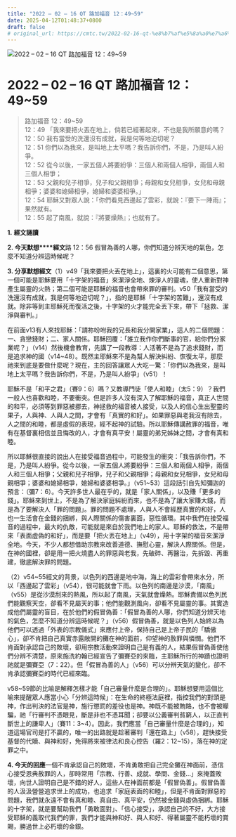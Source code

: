 ```yaml
---
title: "2022 – 02 – 16 QT 路加福音 12：49~59"
date: 2025-04-12T01:48:37+0800
draft: false
# original_url: https://cmtc.tw/2022-02-16-qt-%e8%b7%af%e5%8a%a0%e7%a6%8f%e9%9f%b3-12%ef%bc%9a4959
---
```


![2022 – 02 – 16 QT 路加福音 12：49~59](/images/qt.jpg   "2022 – 02 – 16 QT 路加福音 12：49~59")

# 2022 – 02 – 16 QT 路加福音 12：49~59

> 路加福音 12：49~59  
> 12：49 「我來要把火丟在地上，倘若已經著起來，不也是我所願意的嗎？  
> 12：50 我有當受的洗還沒有成就，我是何等地迫切呢？  
> 12：51 你們以為我來，是叫地上太平嗎？我告訴你們，不是，乃是叫人紛爭。  
> 12：52 從今以後，一家五個人將要紛爭：三個人和兩個人相爭，兩個人和三個人相爭；  
> 12：53 父親和兒子相爭，兒子和父親相爭；母親和女兒相爭，女兒和母親相爭；婆婆和媳婦相爭，媳婦和婆婆相爭。」  
> 12：54 耶穌又對眾人說：「你們看見西邊起了雲彩，就說：『要下一陣雨』；果然就有。  
> 12：55 起了南風，就說：『將要燥熱』；也就有了。

**1.** **經文誦讀**

**2. 今天默想****經文**路 12：56 假冒為善的人哪，你們知道分辨天地的氣色，怎麼不知道分辨這時候呢？

**3. 分享默想經文**（1）v49「我來要把火丟在地上」，這裏的火可能有二個意思，第一個可能是耶穌要用「十字架的福音」來潔淨全地、煉淨人的靈魂，使人重新對神產生屬靈的火熱；第二個可能是耶穌的福音也會帶來罪的審判。v50「我有當受的洗還沒有成就，我是何等地迫切呢？」，指的是耶穌「十字架的苦難」，還沒有成就。除非等到主耶穌死而復活之後，十字架的火才能完全丟下來，帶下「拯救、潔淨與審判。」

在前面v13有人來找耶穌：「請祢吩咐我的兄長和我分開家業」，這人的二個問題：一、貪戀錢財；二、家人關係。耶穌回覆：「誰立我作你們斷事的官，給你們分家業呢？」（v14）然後機會教育，先講了一段教導：人活著不是為了追求錢財，而是追求神的國（v14~48）。既然主耶穌來不是為幫人解決糾紛、恢復太平，那麼祂來到底是要做什麼呢？現在，主的回答讓眾人大吃一驚：「你們以為我來，是叫地上太平嗎？我告訴你們，不是，乃是叫人紛爭」（v51）！

耶穌不是「和平之君」（賽9：6）嗎？又教導門徒「使人和睦」（太5：9）？我們一般人也喜歡和睦，不要衝突。但是許多人沒有深入了解耶穌的福音，真正人世間的和平，必須等到罪惡被挪去，神拯救的福音被人接受，以及人的信心生出聖靈的果子，人與神、人與人之間，才會有「真實的和好」。如果罪惡與老我沒有除去，人之間的和睦，都是虛假的表現，經不起神的試驗。所以耶穌傳講赦罪的福音，唯有在基督裏相信並且悔改的人，才會有真平安！屬靈的弟兄姊妹之間，才會有真和睦。

所以耶穌很直接的說出人在接受福音過程中，可能發生的衝突：「我告訴你們，不是，乃是叫人紛爭。從今以後，一家五個人將要紛爭：三個人和兩個人相爭，兩個人和三個人相爭；父親和兒子相爭，兒子和父親相爭；母親和女兒相爭，女兒和母親相爭；婆婆和媳婦相爭，媳婦和婆婆相爭。」（v51~53）這段話引自先知彌迦的預言：（彌7：6）。今天許多世人最在乎的，就是「家人關係」，以及賺「更多的錢」。耶穌來到世上，不是為了解決家庭糾紛而來，也不是為了讓大家賺大錢，而是為了要解決人「罪的問題」。罪的問題不處理，人與人不會經歷真實的和好，人也一生活會在金錢的捆綁，與人際關係的傷害裏面，惡性循環。其中我們在接受福音的過程中，最大的仇敵，可能就是來自於我們地上的家人。耶穌的救法，不是帶來「表面虛偽的和好」，而是要「把火丟在地上」（v49），用十字架的福音來潔淨全地。今天，不少人都想借助宗教來改善道德、撫慰心靈，解決人際關係。但是，在神的國裡，卻是用一把火燒盡人的罪惡與老我，先破碎、再醫治，先拆毀、再重建，徹底解決罪的問題。

（2）v54~55經文的背景，以色列的西邊是地中海，海上的雲彩會帶來水分，所以「西邊起了雲彩」（v54），很可能就會下雨。以色列的南邊是沙漠，「南風」（v55）是從沙漠刮來的熱風，所以起了南風，天氣就會燥熱。耶穌責備以色列民們能觀察天空，卻看不見屬天的事；他們能觀測風向，卻看不見屬靈的事。其實造成他們屬靈的盲目，在於他們的假冒偽善：「假冒為善的人哪，你們知道分辨天地的氣色，怎麼不知道分辨這時候呢？」（v56）假冒偽善，就是以色列人始終以為他們可以透過「外表的宗教儀式」來應付上帝，保持自己是上帝子民的「驕傲心」，卻不肯把自己真實赤露敞開的攤在神的面前，仰望神的赦罪與憐憫。他們不肯面對承認自己的敗壞，卻用宗教活動來證明自己是有義的人，結果假冒偽善使他們分辨不清楚，原來施洗約翰已經宣告了彌賽亞的來臨，主耶穌所行的神蹟也證明祂就是彌賽亞（7：22）。但「假冒為善的人」（v56）可以分辨天氣的變化，卻不肯承認彌賽亞的時代已經來臨。

v58~59節的比喻是解釋怎樣才能「自己審量什麼是合理的」。耶穌想要用這個比喻來提醒眾人應當小心「分辨這時候」：在生命的終極法庭裡，指控我們的對頭是神，作出判決的法官是神，施行懲罰的差役也是神。神既不能被賄賂，也不會被矇騙，祂「行審判不憑眼見，斷是非也不憑耳聞；卻要以公義審判貧窮人，以正直判斷世上的謙卑人」（賽11：3~4）。因此，我們應當「自己審量什麼是合理的」，知道這場官司是打不贏的，唯一的出路就是趁著審判「還在路上」（v58），趕快接受基督的代贖、與神和好，免得將來被律法和良心控告（羅2：12~15），落在神的定罪之中。

**4. 今天的回應**一個不肯承認自己的敗壞，不肯勇敢把自己完全攤在神面前，憑信心接受恩典赦罪的人，卻時常用「宗教、行善、成就、學問、金錢…」來掩蓋敗壞，向世人證明自己是不錯的好人，這些人在神面前都是「假冒偽善」。假冒偽善的人汲汲營營追求世上的成功，也追求「家庭表面的和睦」，但是不肯面對罪惡的問題，我們就永遠不會有真和睦、真自由、真平安，仍然被金錢與虛偽捆綁。耶穌的十字架，就是要幫助我們「勇敢面對」、「信心接受」，承認自己的不好，大方接受耶穌的義取代我們的罪，我們才能與神和好、與人和好、得著屬靈不能朽壞的賞賜，勝過世上必朽壞的金銀。